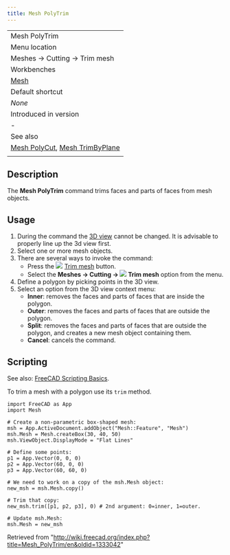```yaml
---
title: Mesh PolyTrim
---
```


|                                                                                                        |
| ------------------------------------------------------------------------------------------------------ |
| Mesh PolyTrim                                                                                          |
| Menu location                                                                                          |
| Meshes → Cutting → Trim mesh                                                                           |
| Workbenches                                                                                            |
| [Mesh](/Mesh_Workbench "Mesh Workbench")                                                               |
| Default shortcut                                                                                       |
| _None_                                                                                                 |
| Introduced in version                                                                                  |
| -                                                                                                      |
| See also                                                                                               |
| [Mesh PolyCut](/Mesh_PolyCut "Mesh PolyCut"), [Mesh TrimByPlane](/Mesh_TrimByPlane "Mesh TrimByPlane") |
|                                                                                                        |

## Description

The **Mesh PolyTrim** command trims faces and parts of faces from mesh objects.

## Usage

1. During the command the [3D view](/3D_view "3D view") cannot be changed. It is advisable to properly line up the 3d view first.
2. Select one or more mesh objects.
3. There are several ways to invoke the command:
   - Press the ![](/images/Mesh_PolyTrim.svg) [Trim mesh](/Mesh_PolyTrim "Mesh PolyTrim") button.
   - Select the **Meshes → Cutting → ![](/images/Mesh_PolyTrim.svg) Trim mesh** option from the menu.
4. Define a polygon by picking points in the 3D view.
5. Select an option from the 3D view context menu:
   - **Inner**: removes the faces and parts of faces that are inside the polygon.
   - **Outer**: removes the faces and parts of faces that are outside the polygon.
   - **Split**: removes the faces and parts of faces that are outside the polygon, and creates a new mesh object containing them.
   - **Cancel**: cancels the command.

## Scripting

See also: [FreeCAD Scripting Basics](/FreeCAD_Scripting_Basics "FreeCAD Scripting Basics").

To trim a mesh with a polygon use its `trim` method.

```
import FreeCAD as App
import Mesh

# Create a non-parametric box-shaped mesh:
msh = App.ActiveDocument.addObject("Mesh::Feature", "Mesh")
msh.Mesh = Mesh.createBox(30, 40, 50)
msh.ViewObject.DisplayMode = "Flat Lines"

# Define some points:
p1 = App.Vector(0, 0, 0)
p2 = App.Vector(60, 0, 0)
p3 = App.Vector(60, 60, 0)

# We need to work on a copy of the msh.Mesh object:
new_msh = msh.Mesh.copy()

# Trim that copy:
new_msh.trim([p1, p2, p3], 0) # 2nd argument: 0=inner, 1=outer.

# Update msh.Mesh:
msh.Mesh = new_msh

```

Retrieved from "<http://wiki.freecad.org/index.php?title=Mesh_PolyTrim/en&oldid=1333042>"
